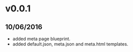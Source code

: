 # v0.0.1
##  10/06/2016
* added meta page blueprint.
* added default.json, meta.json and meta.html templates.